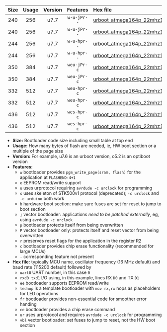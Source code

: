 |Size|Usage|Version|Features|Hex file|
|:-:|:-:|:-:|:-:|:--|
|240|256|u7.7|`w-u-jPr--`|[urboot_atmega164p_22mhz1184_230400bps_uart0_rxd0_txd1_lednop_ur_vbl.hex](https://raw.githubusercontent.com/stefanrueger/urboot.hex/main/mcus/atmega164p/fcpu_22mhz1184/230400_bps/urboot_atmega164p_22mhz1184_230400bps_uart0_rxd0_txd1_lednop_ur_vbl.hex)|
|240|256|u7.7|`w-u-jPr--`|[urboot_atmega164p_22mhz1184_230400bps_uart1_rxd2_txd3_lednop_ur_vbl.hex](https://raw.githubusercontent.com/stefanrueger/urboot.hex/main/mcus/atmega164p/fcpu_22mhz1184/230400_bps/urboot_atmega164p_22mhz1184_230400bps_uart1_rxd2_txd3_lednop_ur_vbl.hex)|
|244|256|u7.7|`w-u-hpr--`|[urboot_atmega164p_22mhz1184_230400bps_uart0_rxd0_txd1_lednop_fr_ur.hex](https://raw.githubusercontent.com/stefanrueger/urboot.hex/main/mcus/atmega164p/fcpu_22mhz1184/230400_bps/urboot_atmega164p_22mhz1184_230400bps_uart0_rxd0_txd1_lednop_fr_ur.hex)|
|244|256|u7.7|`w-u-hpr--`|[urboot_atmega164p_22mhz1184_230400bps_uart1_rxd2_txd3_lednop_fr_ur.hex](https://raw.githubusercontent.com/stefanrueger/urboot.hex/main/mcus/atmega164p/fcpu_22mhz1184/230400_bps/urboot_atmega164p_22mhz1184_230400bps_uart1_rxd2_txd3_lednop_fr_ur.hex)|
|350|384|u7.7|`weu-jPr-c`|[urboot_atmega164p_22mhz1184_230400bps_uart0_rxd0_txd1_ee_lednop_fr_ce_ur_vbl.hex](https://raw.githubusercontent.com/stefanrueger/urboot.hex/main/mcus/atmega164p/fcpu_22mhz1184/230400_bps/urboot_atmega164p_22mhz1184_230400bps_uart0_rxd0_txd1_ee_lednop_fr_ce_ur_vbl.hex)|
|350|384|u7.7|`weu-jPr-c`|[urboot_atmega164p_22mhz1184_230400bps_uart1_rxd2_txd3_ee_lednop_fr_ce_ur_vbl.hex](https://raw.githubusercontent.com/stefanrueger/urboot.hex/main/mcus/atmega164p/fcpu_22mhz1184/230400_bps/urboot_atmega164p_22mhz1184_230400bps_uart1_rxd2_txd3_ee_lednop_fr_ce_ur_vbl.hex)|
|332|512|u7.7|`weu-hpr-c`|[urboot_atmega164p_22mhz1184_230400bps_uart0_rxd0_txd1_ee_lednop_fr_ce_ur.hex](https://raw.githubusercontent.com/stefanrueger/urboot.hex/main/mcus/atmega164p/fcpu_22mhz1184/230400_bps/urboot_atmega164p_22mhz1184_230400bps_uart0_rxd0_txd1_ee_lednop_fr_ce_ur.hex)|
|332|512|u7.7|`weu-hpr-c`|[urboot_atmega164p_22mhz1184_230400bps_uart1_rxd2_txd3_ee_lednop_fr_ce_ur.hex](https://raw.githubusercontent.com/stefanrueger/urboot.hex/main/mcus/atmega164p/fcpu_22mhz1184/230400_bps/urboot_atmega164p_22mhz1184_230400bps_uart1_rxd2_txd3_ee_lednop_fr_ce_ur.hex)|
|436|512|u7.7|`wes-hpr-c`|[urboot_atmega164p_22mhz1184_230400bps_uart0_rxd0_txd1_ee_lednop_fr_ce.hex](https://raw.githubusercontent.com/stefanrueger/urboot.hex/main/mcus/atmega164p/fcpu_22mhz1184/230400_bps/urboot_atmega164p_22mhz1184_230400bps_uart0_rxd0_txd1_ee_lednop_fr_ce.hex)|
|436|512|u7.7|`wes-hpr-c`|[urboot_atmega164p_22mhz1184_230400bps_uart1_rxd2_txd3_ee_lednop_fr_ce.hex](https://raw.githubusercontent.com/stefanrueger/urboot.hex/main/mcus/atmega164p/fcpu_22mhz1184/230400_bps/urboot_atmega164p_22mhz1184_230400bps_uart1_rxd2_txd3_ee_lednop_fr_ce.hex)|

- **Size:** Bootloader code size including small table at top end
- **Usage:** How many bytes of flash are needed, ie, HW boot section or a multiple of the page size
- **Version:** For example, u7.6 is an urboot version, o5.2 is an optiboot version
- **Features:**
  + `w` bootloader provides `pgm_write_page(sram, flash)` for the application at `FLASHEND-4+1`
  + `e` EEPROM read/write support
  + `u` uses urprotocol requiring `avrdude -c urclock` for programming
  + `s` uses skeleton of STK500v1 protocol (deprecated); `-c urclock` and `-c arduino` both work
  + `h` hardware boot section: make sure fuses are set for reset to jump to boot section
  + `j` vector bootloader: applications *need to be patched externally*, eg, using `avrdude -c urclock`
  + `p` bootloader protects itself from being overwritten
  + `P` vector bootloader only: protects itself and reset vector from being overwritten
  + `r` preserves reset flags for the application in the register R2
  + `c` bootloader provides chip erase functionality (recommended for large MCUs)
  + `-` corresponding feature not present
- **Hex file:** typically MCU name, oscillator frequency (16 MHz default) and baud rate (115200 default) followed by
  + `uart0` UART number, in this case `0`
  + `rxd0 txd1` I/O using, in this example, lines RX `D0` and TX `D1`
  + `ee` bootloader supports EEPROM read/write
  + `lednop` is a template bootloader with `mov rx,rx` nops as placeholders for LED operations
  + `fr` bootloader provides non-essential code for smoother error handing
  + `ce` bootloader provides a chip erase command
  + `ur` uses urprotocol and requires `avrdude -c urclock` for programming
  + `vbl` vector bootloader: set fuses to jump to reset, not the HW boot section

